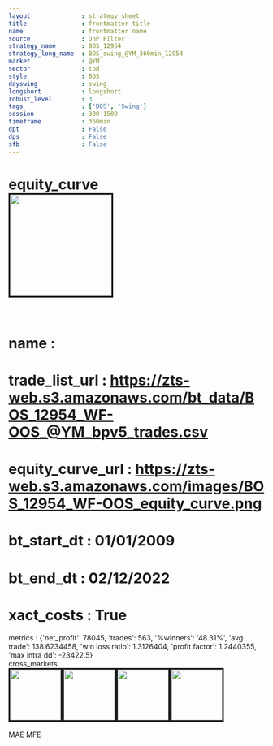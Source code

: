 ```yaml
---
layout              : strategy_sheet
title               : frontmatter title
name                : frontmatter name
source              : DnP Filter
strategy_name       : BOS_12954
strategy_long_name  : BOS_swing_@YM_360min_12954
market              : @YM
sector              : tbd
style               : BOS
dayswing            : swing
longshort           : longshort
robust_level        : 3
tags                : ['BOS', 'Swing']
session             : 300-1500
timeframe           : 360min
dpt                 : False
dps                 : False
sfb                 : False
---
```

equity_curve<br>
<img src='https://zts-web.s3.amazonaws.com/images/BOS_12954_WF-OOS_equity_curve.png' alt='' border=3 height=200><br><br>
================
name                : <br>
================
trade_list_url      : https://zts-web.s3.amazonaws.com/bt_data/BOS_12954_WF-OOS_@YM_bpv5_trades.csv<br>
================
equity_curve_url    : https://zts-web.s3.amazonaws.com/images/BOS_12954_WF-OOS_equity_curve.png<br>
================
bt_start_dt         : 01/01/2009<br>
================
bt_end_dt           : 02/12/2022<br>
================
xact_costs          : True<br>
================
metrics             : {'net_profit': 78045, 'trades': 563, '%winners': '48.31%', 'avg trade': 138.6234458, 'win loss ratio': 1.3126404, 'profit factor': 1.2440355, 'max intra dd': -23422.5}<br>
cross_markets<br>
<img src='https://zts-web.s3.amazonaws.com/images/BOS_12954_GrpStress_@EMD_equity_curve.png' alt='' border=3 height=100><img src='https://zts-web.s3.amazonaws.com/images/BOS_12954_GrpStress_@RTY_equity_curve.png' alt='' border=3 height=100><img src='https://zts-web.s3.amazonaws.com/images/BOS_12954_GrpStress_@NQ_equity_curve.png' alt='' border=3 height=100><img src='https://zts-web.s3.amazonaws.com/images/BOS_12954_GrpStress_@ES_equity_curve.png' alt='' border=3 height=100><br><br>
MAE
MFE
